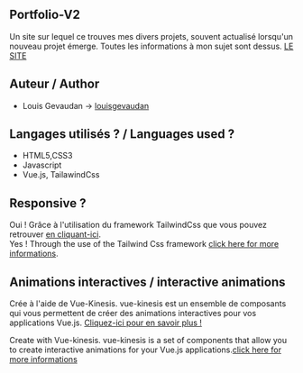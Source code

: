 ## Portfolio-V2

Un site sur lequel ce trouves mes divers projets, souvent actualisé lorsqu'un nouveau projet émerge. Toutes les informations à mon sujet sont dessus.  [LE SITE](https://louisgevaudan.github.io/)

## Auteur / Author

* Louis Gevaudan -> [louisgevaudan](https://github.com/louisgevaudan)


## Langages utilisés ? / Languages used ?

* HTML5,CSS3
* Javascript
* Vue.js, TailawindCss

## Responsive ?

Oui ! Grâce à l'utilisation du framework TailwindCss que vous pouvez retrouver [en cliquant-ici](https://tailwindcss.com/).  
Yes ! Through the use of the Tailwind Css framework [click here for more informations](https://tailwindcss.com/).

## Animations interactives / interactive animations

Crée à l'aide de Vue-Kinesis.
vue-kinesis est un ensemble de composants qui vous permettent de créer des animations interactives pour vos applications Vue.js.
[Cliquez-ici pour en savoir plus !](https://aminerman.com/kinesis/#/)

Create with Vue-kinesis.
vue-kinesis is a set of components that allow you to create interactive animations for your Vue.js applications.[click here for more informations](https://aminerman.com/kinesis/#/)


